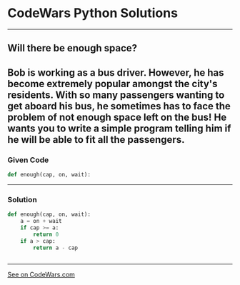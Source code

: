 # CodeWars Python Solutions

---

## Will there be enough space?



Bob is working as a bus driver. However, he has become extremely popular amongst the city's residents. With so many passengers wanting to get aboard his bus, he sometimes has to face the problem of not enough space left on the bus! He wants you to write a simple program telling him if he will be able to fit all the passengers.
---

### Given Code

```python
def enough(cap, on, wait):
```
---

### Solution

```python
def enough(cap, on, wait):
    a = on + wait
    if cap >= a:
        return 0
    if a > cap:
        return a - cap
    
```

-------

[See on CodeWars.com](https://www.codewars.com/kata/5875b200d520904a04000003/train/python)
